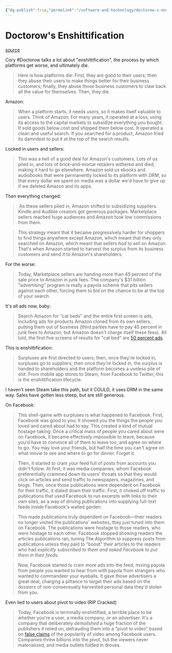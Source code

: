 ```yaml
---
{"dg-publish":true,"permalink":"/software-and-technology/doctorow-s-enshittification/","tags":["technology","doctorow"],"noteIcon":1}
---
```


# Doctorow's Enshittification

[source](https://www.wired.com/story/tiktok-platforms-cory-doctorow/)

Cory #Doctorow talks a lot about "enshittification", the process by which platforms get worse, and ultimately die.

> Here is how platforms die: First, they are good to their users; then they abuse their users to make things better for their business customers; finally, they abuse those business customers to claw back all the value for themselves. Then, they die.

Amazon:

> When a platform starts, it needs users, so it makes itself valuable to users. Think of Amazon: For many years, it operated at a loss, using its access to the capital markets to subsidize everything you bought. It sold goods below cost _and_ shipped them below cost. It operated a clean and useful search. If you searched for a product, Amazon tried its damndest to put it at the top of the search results.

Locked in users and sellers:

> This was a hell of a good deal for Amazon's customers. Lots of us piled in, and lots of brick-and-mortar retailers withered and died, making it hard to go elsewhere. Amazon sold us ebooks and audiobooks that were permanently locked to its platform with DRM, so that every dollar we spent on media was a dollar we'd have to give up if we deleted Amazon and its apps.

Then everything changed: 

>  As these sellers piled in, Amazon shifted to subsidizing suppliers. Kindle and Audible creators got generous packages. Marketplace sellers reached huge audiences and Amazon took low commissions from them.

> This strategy meant that it became progressively harder for shoppers to find things anywhere except Amazon, which meant that they only searched on Amazon, which meant that sellers _had_ to sell on Amazon. That's when Amazon started to harvest the surplus from its business customers and send it to Amazon's shareholders.

For the worse:

>Today, Marketplace sellers are handing more than 45 percent of the sale price to Amazon in junk fees. The company's $31 billion "advertising" program is really a payola scheme that pits sellers against each other, forcing them to bid on the chance to be at the top of your search.

It's all ads now, baby:

> Search Amazon for "cat beds" and the entire first screen is ads, including ads for products Amazon cloned from its own sellers, putting them out of business (third parties have to pay 45 percent in junk fees to Amazon, but Amazon doesn't charge itself these fees). All told, the first five screens of results for "cat bed" are [50 percent ads](https://pluralistic.net/2022/11/28/enshittification/#relentless-payola).

This is enshittification:

> Surpluses are first directed to users; then, once they're locked in, surpluses go to suppliers; then once _they're_ locked in, the surplus is handed to shareholders and the platform becomes a useless pile of shit. From mobile app stores to Steam, from Facebook to Twitter, this is the enshittification lifecycle.

I haven't seen Steam take this path, but it COULD, it uses DRM in the same way. Sales have gotten less steep, but are still generous.

On Facebook:

> This shell-game with surpluses is what happened to Facebook. First, Facebook was good to you: It showed you the things the people you loved and cared about had to say. This created a kind of mutual hostage-taking: Once a critical mass of people you cared about were on Facebook, it became effectively impossible to leave, because you'd have to convince all of them to leave too, and agree on where to go. You may love your friends, but half the time you can't agree on what movie to see and where to go for dinner. Forget it.

> Then, it started to cram your feed full of posts from accounts you didn't follow. At first, it was media companies, whom Facebook preferentially crammed down its users' throats so that they would click on articles and send traffic to newspapers, magazines, and blogs. Then, once those publications were dependent on Facebook for their traffic, it dialed down their traffic. First, it choked off traffic to publications that used Facebook to run excerpts with links to their own sites, as a way of driving publications into supplying full-text feeds inside Facebook's walled garden.

> This made publications truly dependent on Facebook—their readers no longer visited the publications' websites, they just tuned into them on Facebook. The publications were hostage to those readers, who were hostage to each other. Facebook stopped showing readers the articles publications ran, tuning The Algorithm to suppress posts from publications unless they paid to "boost" their articles to the readers who had _explicitly subscribed to them and asked Facebook to put them in their feeds._

> Now, Facebook started to cram more ads into the feed, mixing payola from people you wanted to hear from with payola from strangers who wanted to commandeer your eyeballs. It gave those advertisers a great deal, charging a pittance to target their ads based on the dossiers of non-consensually harvested personal data they'd stolen from you.

Even lied to users about pivot to video (RIP Cracked)

> Today, Facebook is terminally enshittified, a terrible place to be whether you're a user, a media company, _or_ an advertiser. It's a company that deliberately _demolished_ a huge fraction of the publishers it relied on, defrauding them into a "pivot to video" based on [false claims](https://slate.com/technology/2018/10/facebook-online-video-pivot-metrics-false.html) of the popularity of video among Facebook users. Companies threw billions into the pivot, but the viewers never materialized, and media outlets folded in droves.
